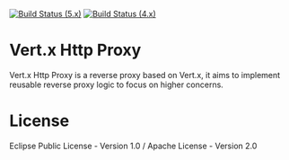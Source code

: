 [![Build Status (5.x)](https://github.com/eclipse-vertx/vertx-http-proxy/actions/workflows/ci-5.x.yml/badge.svg)](https://github.com/eclipse-vertx/vertx-http-proxy/actions/workflows/ci-5.x.yml)
[![Build Status (4.x)](https://github.com/eclipse-vertx/vertx-http-proxy/actions/workflows/ci-4.x.yml/badge.svg)](https://github.com/eclipse-vertx/vertx-http-proxy/actions/workflows/ci-4.x.yml)

# Vert.x Http Proxy

Vert.x Http Proxy is a reverse proxy based on Vert.x, it aims to implement reusable reverse proxy logic to focus on
higher concerns.

# License

Eclipse Public License - Version 1.0 / Apache License - Version 2.0
